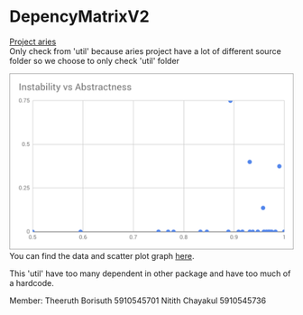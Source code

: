 # DepencyMatrixV2

[Project aries](https://github.com/apache/aries)  
Only check from 'util' because aries project have a lot of different source folder so we choose to only check 'util' folder

![Instability vs Abstractness](./Graph/IvA.png)
You can find the data and scatter plot graph [here](https://docs.google.com/spreadsheets/d/1BibZbaCLAIpCm7MSevL2cmK38BOBsKCYYxYIDbF_cTc/edit?usp=sharing).

This 'util' have too many dependent in other package and have too much of a hardcode.

Member:
Theeruth Borisuth 5910545701
Nitith   Chayakul 5910545736
